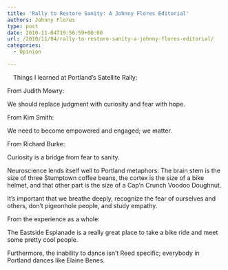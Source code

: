 ```yaml
---
title: 'Rally to Restore Sanity: A Johnny Flores Editorial'
authors: Johnny Flores
type: post
date: 2010-11-04T19:56:59+00:00
url: /2010/11/04/rally-to-restore-sanity-a-johnny-flores-editorial/
categories:
  - Opinion

---
```

[<img class="alignright size-full wp-image-442" style="margin: 7px;" title="rally" src="https://i2.wp.com/www.reedquest.org/wp-content/uploads/2010/11/rally.jpg?resize=169%2C292" alt="" data-recalc-dims="1" />][1]Things I learned at Portland’s Satellite Rally:

From Judith Mowry:
  
We should replace judgment with curiosity and fear with hope.

From Kim Smith:
  
We need to become empowered and engaged; we matter.

From Richard Burke:
  
Curiosity is a bridge from fear to sanity.

Neuroscience lends itself well to Portland metaphors: The brain stem is the size of three Stumptown coffee beans, the cortex is the size of a bike helmet, and that other part is the size of a Cap’n Crunch Voodoo Doughnut.

It’s important that we breathe deeply, recognize the fear of ourselves and others, don’t pigeonhole people, and study empathy.

From the experience as a whole:
  
The Eastside Esplanade is a really great place to take a bike ride and meet some pretty cool people.

Furthermore, the inability to dance isn’t Reed specific; everybody in Portland dances like Elaine Benes.

 [1]: https://i2.wp.com/www.reedquest.org/wp-content/uploads/2010/11/rally.jpg